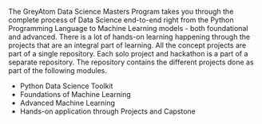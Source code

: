 The GreyAtom Data Science Masters Program takes you through the complete process of Data Science end-to-end right from the Python Programming Language to Machine Learning models - both foundational and advanced. There is a lot of hands-on learning happening through the projects that are an integral part of learning. All the concept projects are part of a single repository. Each solo project and hackathon is a part of a separate repository. The repository contains the different projects done as part of the following modules.

- Python Data Science Toolkit
- Foundations of Machine Learning
- Advanced Machine Learning
- Hands-on application through Projects and Capstone